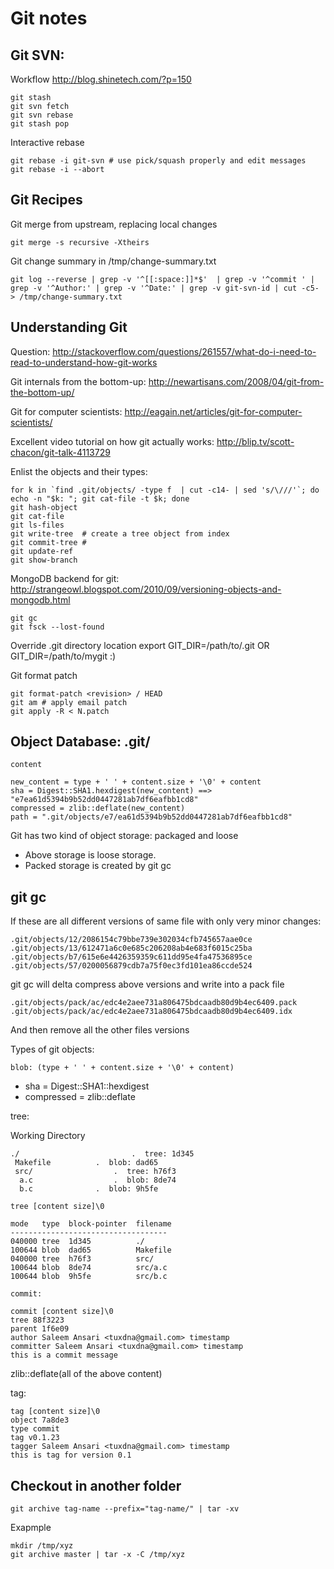 # Git notes

## Git SVN:

Workflow <http://blog.shinetech.com/?p=150>

    git stash
    git svn fetch
    git svn rebase
    git stash pop

Interactive rebase

    git rebase -i git-svn # use pick/squash properly and edit messages
    git rebase -i --abort

## Git Recipes

Git merge from upstream, replacing local changes

    git merge -s recursive -Xtheirs

Git change summary in /tmp/change-summary.txt

    git log --reverse | grep -v '^[[:space:]]*$'  | grep -v '^commit ' | grep -v '^Author:' | grep -v '^Date:' | grep -v git-svn-id | cut -c5- > /tmp/change-summary.txt

## Understanding Git

Question: <http://stackoverflow.com/questions/261557/what-do-i-need-to-read-to-understand-how-git-works>


Git internals from the bottom-up: <http://newartisans.com/2008/04/git-from-the-bottom-up/>

Git for computer scientists: <http://eagain.net/articles/git-for-computer-scientists/>

Excellent video tutorial on how git actually works: <http://blip.tv/scott-chacon/git-talk-4113729>

Enlist the objects and their types:

    for k in `find .git/objects/ -type f  | cut -c14- | sed 's/\///'`; do echo -n "$k: "; git cat-file -t $k; done
    git hash-object
    git cat-file
    git ls-files
    git write-tree  # create a tree object from index
    git commit-tree #
    git update-ref
    git show-branch
    

MongoDB backend for git: <http://strangeowl.blogspot.com/2010/09/versioning-objects-and-mongodb.html>

    git gc
    git fsck --lost-found
    
Override .git directory location
    export GIT_DIR=/path/to/.git  OR GIT_DIR=/path/to/mygit :)
    

Git format patch

    git format-patch <revision> / HEAD
    git am # apply email patch
    git apply -R < N.patch



## Object Database: .git/

    content

    new_content = type + ' ' + content.size + '\0' + content
    sha = Digest::SHA1.hexdigest(new_content) ==> "e7ea61d5394b9b52dd0447281ab7df6eafbb1cd8"
    compressed = zlib::deflate(new_content)
    path = ".git/objects/e7/ea61d5394b9b52dd0447281ab7df6eafbb1cd8"
    
Git has two kind of object storage: packaged and loose
 * Above storage is loose storage.
 * Packed storage is created by git gc

## git gc

If these are all different versions of same file with only very minor changes:

    .git/objects/12/2086154c79bbe739e302034cfb745657aae0ce
    .git/objects/13/612471a6c0e685c206208ab4e683f6015c25ba
    .git/objects/b7/615e6e4426359359c611dd95e4fa47536895ce
    .git/objects/57/0200056879cdb7a75f0ec3fd101ea86ccde524
    
git gc will delta compress above versions and write into a pack file

    .git/objects/pack/ac/edc4e2aee731a806475bdcaadb80d9b4ec6409.pack
    .git/objects/pack/ac/edc4e2aee731a806475bdcaadb80d9b4ec6409.idx
    
And then remove all the other files versions


Types of git objects:

    blob: (type + ' ' + content.size + '\0' + content)

 * sha = Digest::SHA1::hexdigest
 * compressed = zlib::deflate

tree:

Working Directory

    ./                         .  tree: 1d345
     Makefile		   .  blob: dad65
     src/		      	   .  tree: h76f3
      a.c		      	   .  blob: 8de74
      b.c			   .  blob: 9h5fe
    
    tree [content size]\0
    
    mode   type  block-pointer  filename
    -----------------------------------
    040000 tree  1d345          ./
    100644 blob  dad65          Makefile
    040000 tree  h76f3          src/
    100644 blob  8de74          src/a.c
    100644 blob  9h5fe          src/b.c
    
    commit:
    
    commit [content size]\0
    tree 88f3223
    parent 1f6e09
    author Saleem Ansari <tuxdna@gmail.com> timestamp
    committer Saleem Ansari <tuxdna@gmail.com> timestamp
    this is a commit message
    
zlib::deflate(all of the above content)


tag:
	 
    tag [content size]\0
    object 7a8de3
    type commit
    tag v0.1.23
    tagger Saleem Ansari <tuxdna@gmail.com> timestamp
    this is tag for version 0.1
    

## Checkout in another folder

    git archive tag-name --prefix="tag-name/" | tar -xv

Exapmple

    mkdir /tmp/xyz
    git archive master | tar -x -C /tmp/xyz

